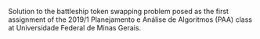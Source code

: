 Solution to the battleship token swapping problem posed as the first assignment of the 2019/1 Planejamento e Análise de Algoritmos (PAA) class at Universidade Federal de Minas Gerais.
